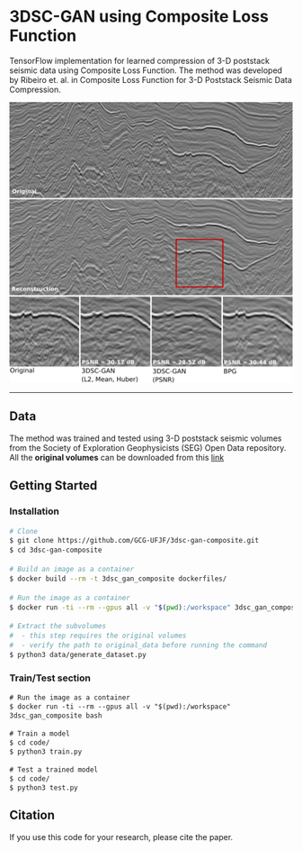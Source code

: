 # 3DSC-GAN using Composite Loss Function

TensorFlow implementation for learned compression of 3-D poststack seismic data using Composite Loss Function. The method was developed by Ribeiro et. al. in Composite Loss Function for 3-D Poststack Seismic Data Compression.

![Comparison of a reconstructed 2-D slice (300 × 900 pixels) from Poseidon3D volume compressed with extremely low target bit rate (0.1 bpv)](images/reconstruction.png)

-------------------------------------------------

## Data
The method was trained and tested using 3-D poststack seismic volumes from the Society of Exploration Geophysicists (SEG) Open Data repository. All the **original volumes** can be downloaded from this [link](http://www.gcg.ufjf.br/files/3dsc-gan/original_data.zip)

## Getting Started

### Installation
```bash
# Clone
$ git clone https://github.com/GCG-UFJF/3dsc-gan-composite.git
$ cd 3dsc-gan-composite

# Build an image as a container
$ docker build --rm -t 3dsc_gan_composite dockerfiles/

# Run the image as a container
$ docker run -ti --rm --gpus all -v "$(pwd):/workspace" 3dsc_gan_composite bash

# Extract the subvolumes
#  - this step requires the original volumes
#  - verify the path to original_data before running the command
$ python3 data/generate_dataset.py
```

### Train/Test section
```
# Run the image as a container
$ docker run -ti --rm --gpus all -v "$(pwd):/workspace" 3dsc_gan_composite bash

# Train a model
$ cd code/
$ python3 train.py

# Test a trained model
$ cd code/
$ python3 test.py
```


## Citation
If you use this code for your research, please cite the paper.